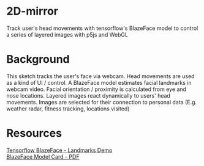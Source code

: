 # 2D-mirror
Track user's head movements with tensorflow's BlazeFace model to control a series of layered images with p5js and WebGL

# Background
This sketch tracks the user's face via webcam. Head movements are used as a kind of UI / control. A BlazeFace model estimates facial landmarks in webcam video. Facial orientation / proximity is calculated from eye and nose locations. Layered images react dynamically to users' head movements. Images are selected for their connection to personal data (E.g. weather radar, fitness tracking, locations visited)

# Resources
[Tensorflow BlazeFace - Landmarks Demo](https://storage.googleapis.com/tfjs-models/demos/blazeface/index.html)  
[BlazeFace Model Card - PDF](https://drive.google.com/file/d/1f39lSzU5Oq-j_OXgS67KfN5wNsoeAZ4V/view)
 
